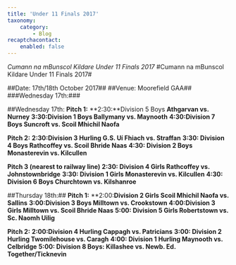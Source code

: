 ```yaml
---
title: 'Under 11 Finals 2017'
taxonomy:
    category:
        - Blog
recaptchacontact:
    enabled: false
---
```


*Cumann na mBunscol Kildare Under 11 Finals 2017*
#Cumann na mBunscol Kildare Under 11 Finals 2017#

##Date: 17th/18th October 2017##
##Venue: Moorefield GAA##
###Wednesday 17th:###

##Wednesday 17th:
**Pitch 1:**
**2:30:**Division 5 Boys **Athgarvan vs. Nurney**
**3:30:Division 1 Boys Ballymany vs. Maynooth**
**4:30:Division 7 Boys Suncroft vs. Scoil Mhichil Naofa**

**Pitch 2:**
**2:30:Division 3 Hurling G.S. Uí Fhiach vs. Straffan**
**3:30: Division 4 Boys Rathcoffey vs. Scoil Bhride Naas**
**4:30: Division 2 Boys Monasterevin vs. Kilcullen**

**Pitch 3 (nearest to railway line)**
**2:30: Division 4 Girls Rathcoffey vs. Johnstownbridge**
**3:30: Division 1 Girls Monasterevin vs. Kilcullen**
**4:30: Division 6 Boys Churchtown vs. Kilshanroe** 

##Thursday 18th:##
**Pitch 1:**
**2:00:**Division 2 Girls Scoil Mhichil Naofa vs. Sallins**
**3:00:Division 3 Boys Milltown vs. Crookstown**
**4:00:Division 3 Girls Milltown vs. Scoil Bhride Naas**
**5:00: Division 5 Girls Robertstown vs. Sc. Naomh Uilig**

**Pitch 2:**
**2:00:Division 4 Hurling Cappagh vs. Patricians**
**3:00: Division 2 Hurling Twomilehouse vs. Caragh**
**4:00: Division 1 Hurling Maynooth vs. Celbridge**
**5:00: Division 8 Boys: Killashee vs. Newb. Ed. Together/Ticknevin**